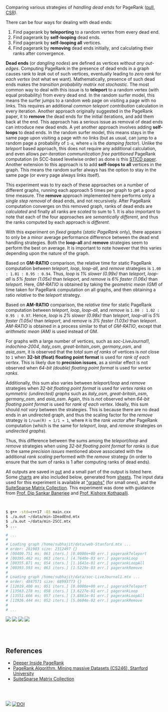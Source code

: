 Comparing various strategies of *handling dead ends* for PageRank ([pull], [CSR]).

There can be four ways for dealing with dead ends:
1. Find pagerank by **teleporting** to a random vertex from every dead end.
2. Find pagerank by **self-looping** dead ends.
3. Find pagerank by **self-looping all** vertices.
4. Find pagerank by **removing** dead ends initially, and calculating their ranks after convergence.

**Dead ends** (or *dangling nodes*) are defined as vertices *without any*
*out-edges*. Computing PageRank in the presence of dead ends in a graph causes
rank to *leak* out of such vertices, eventually leading to *zero rank* for
*each vertex* (not what we want). Mathematically, presence of such dead ends
makes the *transition probability matrix not stochastic*. The most common way
to deal with this issue is to **teleport** to a random vertex (with equal
probability) from every dead end. In the random surfer model, this means the
surfer jumps to a random web page on visiting a page with no links. This
requires an additional *common teleport contribution* calculation in every
iteration. Another approach originally suggested in the PageRank paper, it
to **remove** the dead ends for the initial iterations, and add them back
at the end. This approach has a serious issue as removal of dead ends can
introduce new dead ends. A yet another approach involves adding **self-loops**
to dead ends. In the random surfer model, this means stays in the same page
upon visiting a page with no links (but as usual, can jump to a random page
a probability of `1-α`, where `α` is the *damping factor*). Unlike the
*teleport* based approach, this does not require any additional calculation,
and even allows *per-iteration communitcation free partitioned* PageRank
computation (in SCC-based levelwise order) as done is this [STICD paper].
Another extension to this approach is to add **self-loops to all** vertices
in the graph. This means the random surfer always has the option to stay in
the same page (or every page always links itself).

This experiment was to try each of these approaches on a number of different
graphs, running each approach 5 times per graph to get a good time measure.
The **remove** approach implemented here performs only a *single step removal*
of dead ends, and not recursively. After PageRank computation converges on
this removed graph, ranks of dead ends are *calculated* and finally all ranks
are *scaled* to sum to 1. It is also important to note that each of the four
approaches are *semantically different*, and thus the ranks computed by each
approach is *different*.

With this experiment on *fixed graphs* (*static PageRank* only), there
appears to only be a minor average performance difference between the dead end
handling strategies. Both the **loop-all** and **remove** strategies seem to
perform the best on average. It is important to note however that this varies
depending upon the nature of the graph.

Based on **GM-RATIO** comparison, the relative time for static PageRank
computation between *teleport*, *loop*, *loop-all*, and *remove* strategies
is `1.00 : 1.01 : 0.95 : 0.94`. Thus, *loop* is *1% slower (0.99x)* than
*teleport*, *loop-all* is *5% faster (1.05x)* than *teleport*, and *remove* is
*6% faster (1.06x)* than *teleport*. Here, *GM-RATIO* is obtained by taking the
*geometric mean (GM)* of time taken for PageRank computation on all graphs,
and then obtaining a ratio *relative* to the *teleport* strategy.

Based on **AM-RATIO** comparison, the *relative time* for static PageRank
computation between *teleport*, *loop*, *loop-all*, and *remove* is
`1.00 : 1.02 : 0.95 : 0.97`. Hence, *loop* is *2% slower (0.98x)* than
*teleport*, *loop-all* is *5% faster (1.05x)* than *teleport*, and *remove*
is *3% faster (1.03x)* than *teleport*. *AM-RATIO* is obtained in a process
similar to that of *GM-RATIO*, except that *arithmetic mean (AM)* is used
instead of GM.

For graphs with a large number of vertices, such as *soc-LiveJournal1*,
*indochina-2004*, *italy_osm*, *great-britain_osm*, *germany_osm*, and
*asia_osm*, it is observed that the *total sum of ranks* of vertices is
*not* close to `1` when **32-bit (float) floating point format** is used for
*rank of each vertex*. This is likely due to **precision issues**, as a
similar effect is not observed when *64-bit (double) floating point format*
is used for *vertex ranks*.

Additionally, this sum also varies between *teleport/loop* and *remove*
strategies when *32-bit floating point format* is used for *vertex ranks*
on *symmetric (undirected) graphs* such as *italy_osm*, *great-britain_osm*,
*germany_osm*, and *asia_osm*. Again, this is *not* observed when
*64-bit floating point format* is used for *rank of each vertex*. Ideally,
this sum should *not vary* between the strategies. This is because there
are no dead ends in an undirected graph, and thus the scaling factor for
the *remove* strategy is `1/sum(R) ≈ 1/1 ≈ 1`, where `R` is the *rank vector*
after PageRank computation (which is the same for *teleport*, *loop*, and
*remove* strategies on *undirected graphs*).

Thus, this difference between the sums among the *teleport/loop* and
*remove* strategies when using *32-bit floating point format* for *ranks*
is due to the same *precision issues* mentioned above associated with the
additional *rank scaling* performed with the *remove* strategy (in order
to ensure that the sum of ranks is 1 after computing ranks of dead ends).

All outputs are saved in [out](out/) and a small part of the output is listed
here. Some [charts] are also included below, generated from [sheets]. The input
data used for this experiment is available at ["graphs"] (for small ones), and
the [SuiteSparse Matrix Collection]. This experiment was done with guidance
from [Prof. Dip Sankar Banerjee] and [Prof. Kishore Kothapalli].

<br>

```bash
$ g++ -std=c++17 -O3 main.cxx
$ ./a.out ~/data/min-1DeadEnd.mtx
$ ./a.out ~/data/min-2SCC.mtx
$ ...

# ...
#
# Loading graph /home/subhajit/data/web-Stanford.mtx ...
# order: 281903 size: 2312497 {}
# [00409.751 ms; 063 iters.] [0.0000e+00 err.] pagerankTeleport
# [00395.462 ms; 063 iters.] [4.7640e-03 err.] pagerankLoop
# [00355.871 ms; 054 iters.] [1.1641e-01 err.] pagerankLoopAll
# [00393.593 ms; 063 iters.] [1.5229e-03 err.] pagerankRemove
#
# Loading graph /home/subhajit/data/soc-LiveJournal1.mtx ...
# order: 4847571 size: 68993773 {}
# [12019.400 ms; 051 iters.] [0.0000e+00 err.] pagerankTeleport
# [13563.278 ms; 058 iters.] [3.6227e-01 err.] pagerankLoop
# [13551.666 ms; 057 iters.] [3.8861e-01 err.] pagerankLoopAll
# [11926.444 ms; 052 iters.] [5.0604e-02 err.] pagerankRemove
#
# ...
```

[![](https://i.imgur.com/rVcRh8V.png)][sheetp]
[![](https://i.imgur.com/NtoWc2H.png)][sheetp]
[![](https://i.imgur.com/8TZm7eS.png)][sheetp]
[![](https://i.imgur.com/1AhHvhc.png)][sheetp]

<br>
<br>


## References

- [Deeper Inside PageRank](https://www.slideshare.net/SubhajitSahu/deeper-inside-PageRank-notes)
- [PageRank Algorithm, Mining massive Datasets (CS246), Stanford University](https://www.youtube.com/watch?v=ke9g8hB0MEo)
- [SuiteSparse Matrix Collection]

<br>
<br>

[![](https://i.imgur.com/lbSSW9m.jpg)](https://www.youtube.com/watch?v=cGadX6kAYZk)
[![DOI](https://zenodo.org/badge/396745082.svg)](https://zenodo.org/badge/latestdoi/396745082)

[Prof. Dip Sankar Banerjee]: https://sites.google.com/site/dipsankarban/
[Prof. Kishore Kothapalli]: https://cstar.iiit.ac.in/~kkishore/
[SuiteSparse Matrix Collection]: https://suitesparse-collection-website.herokuapp.com
["graphs"]: https://github.com/puzzlef/graphs
[STICD paper]: https://www.slideshare.net/SubhajitSahu/sticd-algorithmic-techniques-for-efficient-parallel-pagerank-computation-on-realworld-graphs
[pull]: https://github.com/puzzlef/pagerank-push-vs-pull
[CSR]: https://github.com/puzzlef/pagerank-class-vs-csr
[charts]: https://photos.app.goo.gl/KccG7WLmJVBXsZBeA
[sheets]: https://docs.google.com/spreadsheets/d/1dvHgNP8YbpGbpOXZTnGrotgAwufN-DmVfS01uq1qs6s/edit?usp=sharing
[sheetp]: https://docs.google.com/spreadsheets/d/e/2PACX-1vSclJIjkqQKAgbDZZz8iVVqZ8JzT5vPECB0df9P8xj5FqEckuVgP1oEz1UaWQd6cwrmssu0j5HyVKoi/pubhtml
